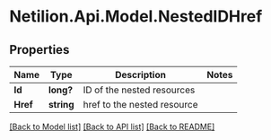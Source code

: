 # Netilion.Api.Model.NestedIDHref
## Properties

Name | Type | Description | Notes
------------ | ------------- | ------------- | -------------
**Id** | **long?** | ID of the nested resources | 
**Href** | **string** | href to the nested resource | 

[[Back to Model list]](../README.md#documentation-for-models) [[Back to API list]](../README.md#documentation-for-api-endpoints) [[Back to README]](../README.md)

